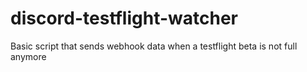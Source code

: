# discord-testflight-watcher
Basic script that sends webhook data when a testflight beta is not full anymore
